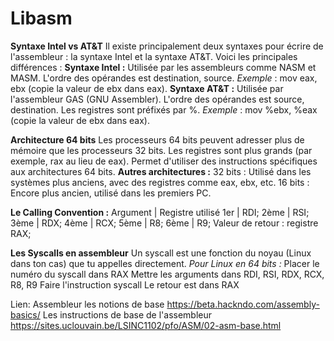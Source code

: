 # Libasm

**Syntaxe Intel vs AT&T**
Il existe principalement deux syntaxes pour écrire de l'assembleur : la syntaxe Intel et la syntaxe AT&T. Voici les principales différences :
**Syntaxe Intel :**
Utilisée par les assembleurs comme NASM et MASM.
L'ordre des opérandes est destination, source.
*Exemple* : mov eax, ebx (copie la valeur de ebx dans eax).
**Syntaxe AT&T :**
Utilisée par l'assembleur GAS (GNU Assembler).
L'ordre des opérandes est source, destination.
Les registres sont préfixés par %.
*Exemple* : mov %ebx, %eax (copie la valeur de ebx dans eax).

**Architecture 64 bits**
Les processeurs 64 bits peuvent adresser plus de mémoire que les processeurs 32 bits.
Les registres sont plus grands (par exemple, rax au lieu de eax).
Permet d'utiliser des instructions spécifiques aux architectures 64 bits.
**Autres architectures :**
32 bits : Utilisé dans les systèmes plus anciens, avec des registres comme eax, ebx, etc.
16 bits : Encore plus ancien, utilisé dans les premiers PC.

**Le Calling Convention :**
Argument | Registre utilisé
1er | RDI;
2ème | RSI;
3ème | RDX;
4ème | RCX;
5ème | R8;
6ème | R9;
Valeur de retour :
registre RAX;

**Les Syscalls en assembleur**
Un syscall est une fonction du noyau (Linux dans ton cas) que tu appelles directement.
*Pour Linux en 64 bits :*
Placer le numéro du syscall dans RAX
Mettre les arguments dans RDI, RSI, RDX, RCX, R8, R9
Faire l'instruction syscall
Le retour est dans RAX

Lien:
Assembleur les notions de base https://beta.hackndo.com/assembly-basics/
Les instructions de base de l'assembleur https://sites.uclouvain.be/LSINC1102/pfo/ASM/02-asm-base.html
